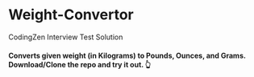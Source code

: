 # Weight-Convertor
CodingZen Interview Test Solution

#### Converts given weight (in Kilograms) to Pounds, Ounces, and Grams. Download/Clone the repo and try it out. 👆

